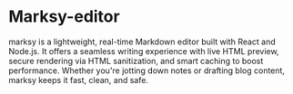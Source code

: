 # Marksy-editor
marksy is a lightweight, real-time Markdown editor built with React and Node.js. It offers a seamless writing experience with live HTML preview, secure rendering via HTML sanitization, and smart caching to boost performance. Whether you're jotting down notes or drafting blog content, marksy keeps it fast, clean, and safe.
